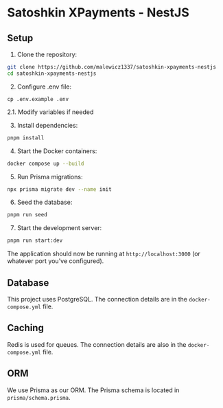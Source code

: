 # Satoshkin XPayments - NestJS

## Setup

1. Clone the repository:
``` bash
git clone https://github.com/malewicz1337/satoshkin-xpayments-nestjs
cd satoshkin-xpayments-nestjs
```

2. Configure .env file:
```
cp .env.example .env
```

2.1. Modify variables if needed

3. Install dependencies:
``` bash
pnpm install
```

4. Start the Docker containers:
``` bash
docker compose up --build
```

5. Run Prisma migrations:
``` bash
npx prisma migrate dev --name init
```

6. Seed the database:
``` bash
pnpm run seed
```

7. Start the development server:
``` bash
pnpm run start:dev
```
The application should now be running at `http://localhost:3000` (or whatever port you've configured).

## Database

This project uses PostgreSQL. The connection details are in the `docker-compose.yml` file.

## Caching

Redis is used for queues. The connection details are also in the `docker-compose.yml` file.

## ORM

We use Prisma as our ORM. The Prisma schema is located in `prisma/schema.prisma`.
